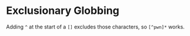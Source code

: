 # Exclusionary Globbing

Adding `^` at the start of a `[]` excludes those characters, so `[^pwn]*` works.
